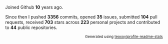 Joined Github **10** years ago.

Since then I pushed **3356** commits, opened **35** issues, submitted **104** pull requests, received **703** stars across **223** personal projects and contributed to **44** public repositories.

<p align="right"><sub>Generated using <a href="https://github.com/marketplace/actions/profile-readme-stats">teoxoy/profile-readme-stats</a></sub></p>
